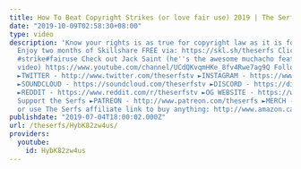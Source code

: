 ```yaml
---
title: How To Beat Copyright Strikes (or love fair use) 2019 | The Serfs
date: "2019-10-09T02:58:30+08:00"
type: video
description: 'Know your rights is as true for copyright law as it is for other...law.
  Enjoy two months of Skillshare FREE via: https://skl.sh/theserfs Click▼ #copyright
  #strike#fairuse Check out Jack Saint (he''s the awesome muchacho featured in this
  video) https://www.youtube.com/channel/UCdQKvqmHKe_8fv4Rwe7ag9Q Follow The Serfs
  ►TWITTER - http://www.twitter.com/theserfstv ►INSTAGRAM - https://www.instagram.com/theserfstv
  ►SOUNDCLOUD - https://soundcloud.com/theserfstv ►DISCORD - https://discord.gg/BztHb9M
  ►REDDIT - https://www.reddit.com/r/theserfstv ►OG WEBSITE - https://www.weareserfs.com
  Support the Serfs ►PATREON - http://www.patreon.com/theserfs ►MERCH - https://teespring.com/stores/the-serfs-capitalist-shill
  or use The Serfs affiliate link to buy anything: http://www.amazon.ca/?tag=marxcapital-20'
publishdate: "2019-07-04T18:00:02.000Z"
url: /theserfs/HybK82zw4us/
providers:
  youtube:
    id: HybK82zw4us
---
```

